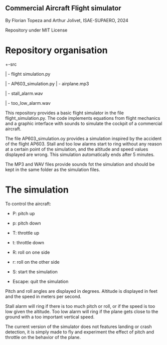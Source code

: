 ## Commercial Aircraft Flight simulator ##

By Florian Topeza and Arthur Jolivet, ISAE-SUPAERO, 2024

Repository under MIT License

# Repository organisation

+-src

 |  - flight simulation.py

 |  - AP603_simulation.py
 |  - airplane.mp3

 |  - stall_alarm.wav
 
 |  - too_low_alarm.wav  

This repository provides a basic flight simulator in the file flight_simulation.py. The code implements equations from flight mechanics and a graphic interface with sounds to simulate the cockpit of a commercial aircraft.

The file AP603_simulation.oy provides a simulation inspired by the accident of the flight AP603. Stall and too low alarms start to ring without any reason at a certain point of the simulation, and the altitude and speed values displayed are wrong. This simulation automatically ends after 5 minutes.

The MP3 and WAV files provide sounds fot the simulation and should be kept in the same folder as the simulation files.

# The simulation

To control the aircraft:

- P: pitch up
- p: pitch down
- T: throttle up
- t: throttle down
- R: roll on one side
- r: roll on the other side

- S: start the simulation
- Escape: quit the simulation

Pitch and roll angles are displayed in degrees. Altitude is displayed in feet and the speed in meters per second.

Stall alarm will ring if there is too much pitch or roll, or if the speed is too low given the altitude.
Too low alarm will ring if the plane gets close to the ground with a too important vertical speed.

The current version of the simulator does not features landing or crash detection, it is simply made to fly and experiment the effect of pitch and throttle on the behavior of the plane.


 
